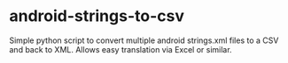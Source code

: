 android-strings-to-csv
======================

Simple python script to convert multiple android strings.xml files to a CSV and back to XML. Allows easy translation via Excel or similar.
